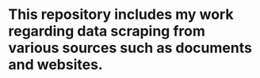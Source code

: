 # This repository includes my work regarding data scraping from various sources such as documents and websites.
